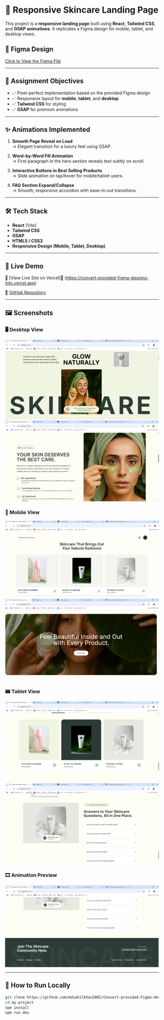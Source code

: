 # 🌿 Responsive Skincare Landing Page

This project is a **responsive landing page** built using **React**, **Tailwind CSS**, and **GSAP animations**. It replicates a Figma design for mobile, tablet, and desktop views.

## 🔗 Figma Design  
[Click to View the Figma File](https://www.figma.com/design/fZv8D5oLfoazZTnWXTr9Cp/Assignment?node-id=0-1&t=MXlqvxPFZQSzgXJa-1)

---

## 📌 Assignment Objectives

- ✅ Pixel-perfect implementation based on the provided Figma design  
- ✅ Responsive layout for **mobile**, **tablet**, and **desktop**  
- ✅ **Tailwind CSS** for styling  
- ✅ **GSAP** for premium animations

---

## ✨ Animations Implemented

1. **Smooth Page Reveal on Load**  
   → Elegant transition for a luxury feel using GSAP.

2. **Word-by-Word Fill Animation**  
   → First paragraph in the hero section reveals text subtly on scroll.

3. **Interactive Buttons in Best Selling Products**  
   → Slide animation on tap/hover for mobile/tablet users.

4. **FAQ Section Expand/Collapse**  
   → Smooth, responsive accordion with ease-in-out transitions.

---

## 🛠️ Tech Stack

- **React** (Vite)
- **Tailwind CSS**
- **GSAP**
- **HTML5 / CSS3**
- **Responsive Design (Mobile, Tablet, Desktop)**

---

## 🚀 Live Demo

🔗 [View Live Site on Vercel]🔗 (https://convert-provided-figma-designs-into.vercel.app)

🔗 [GitHub Repository](https://github.com/mdsahilkhan2001/Convert-provided-Figma-designs-into-fully-responsive-web-pages)

---

## 🖼️ Screenshots

### 🖥️ Desktop View  
![Desktop View 1](./screenshots/Screenshot%202025-07-16%20144055.png)  
![Desktop View 2](./screenshots/Screenshot%202025-07-16%20144130.png)

### 📱 Mobile View  
![Mobile View 1](./screenshots/Screenshot%202025-07-16%20144149.png)  
![Mobile View 2](./screenshots/Screenshot%202025-07-16%20144201.png)

### 📟 Tablet View  
![Tablet View 1](./screenshots/Screenshot%202025-07-16%20144212.png)  
![Tablet View 2](./screenshots/Screenshot%202025-07-16%20144222.png)

### 🎞️ Animation Preview  
![Animation Preview](./screenshots/Screenshot%202025-07-16%20144231.png)

---

## 🧾 How to Run Locally

```bash
git clone https://github.com/mdsahilkhan2001/Convert-provided-Figma-designs-into-fully-responsive-web-pages.git
cd my-project
npm install
npm run dev
